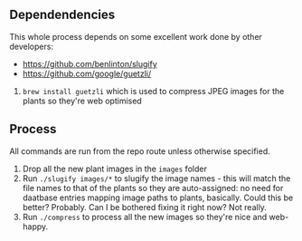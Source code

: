 ## Dependendencies

This whole process depends on some excellent work done by other developers:
- https://github.com/benlinton/slugify
- https://github.com/google/guetzli/

1. `brew install guetzli` which is used to compress JPEG images for the plants so they're web optimised

## Process

All commands are run from the repo route unless otherwise specified.

1. Drop all the new plant images in the `images` folder
1. Run `./slugify images/*` to slugify the image names - this will match the file names to that of the plants so they are auto-assigned: no need for daatbase entries mapping image paths to plants, basically. Could this be better? Probably. Can I be bothered fixing it right now? Not really.
1. Run `./compress` to process all the new images so they're nice and web-happy.

